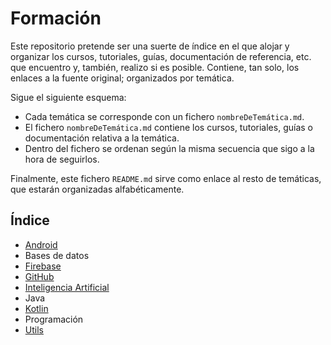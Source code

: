 # Formación
Este repositorio pretende ser una suerte de índice en el que alojar y organizar los cursos, tutoriales, guías, documentación de referencia, etc. que encuentro y, también, realizo si es posible. Contiene, tan solo, los enlaces a la fuente original; organizados por temática.

Sigue el siguiente esquema:
* Cada temática se corresponde con un fichero `nombreDeTemática.md`.
* El fichero `nombreDeTemática.md` contiene los cursos, tutoriales, guías o documentación relativa a la temática.
* Dentro del fichero se ordenan según la misma secuencia que sigo a la hora de seguirlos.

Finalmente, este fichero `README.md` sirve como enlace al resto de temáticas, que estarán organizadas alfabéticamente.

## Índice
* [Android](Android.md)
* Bases de datos
* [Firebase](Firebase.md)
* [GitHub](GitHub.md)
* [Inteligencia Artificial](InteligenciaArtificial.md)
* Java
* [Kotlin](Kotlin.md)
* Programación
* [Utils](Utils.md)
